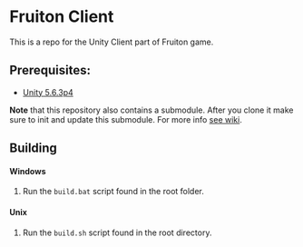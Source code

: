 Fruiton Client
========

This is a repo for the Unity Client part of Fruiton game.

Prerequisites:
-------------
- [Unity 5.6.3p4](https://unity3d.com/unity/qa/patch-releases/5.6.3p4)

**Note** that this repository also contains a submodule. After you clone it make sure to init and update this submodule. For more info [see wiki](http://prak.mff.cuni.cz:8020/mediawiki/index.php/Git_tips).

Building
--------------
#### Windows
1. Run the `build.bat` script found in the root folder.
#### Unix
1. Run the `build.sh` script found in the root directory.
